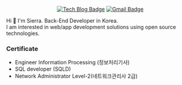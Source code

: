 <div align=center>

[![Tech Blog Badge](http://img.shields.io/badge/-Tech%20blog-black?style=flat-square&logo=github&link=https://sierra41.github.io/)](https://sierra41.github.io/) 
[![Gmail Badge](https://img.shields.io/badge/-Gmail-d14836?style=flat-square&logo=Gmail&logoColor=white&link=mailto:actin45@gmail.com)](mailto:actin45@gmail.com)

</div>

Hi 👋
I'm Sierra. Back-End Developer in Korea. <br>
I am interested in web/app development solutions using open source technologies. 
<br>

### Certificate
- Engineer Information Processing (정보처리기사)
- SQL developer (SQLD)
- Network Administrator Level-2(네트워크관리사 2급)